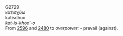 <body>
  <p>G2729<br>  κατισχύω  <br> katischuō  <br><i>kat-is-khoo‘-o </i><br>From <a href="g2596.htm">2596</a> and <a href="g2480.htm">2480</a>  to <i>overpower:</i> - prevail (against).<br></p>
 </body>